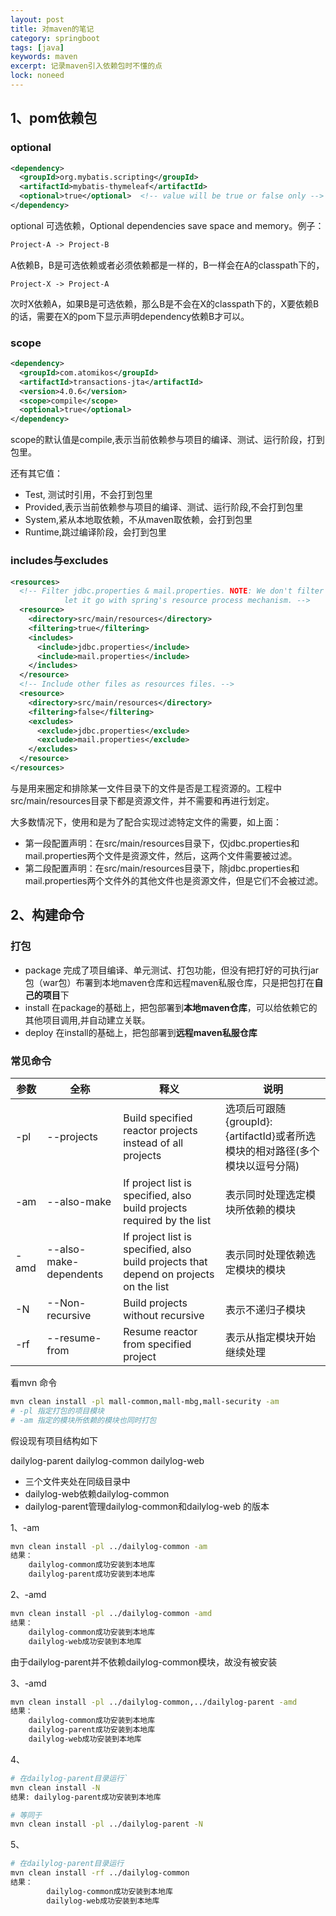 ```yaml
---
layout: post
title: 对maven的笔记
category: springboot
tags: [java]
keywords: maven
excerpt: 记录maven引入依赖包时不懂的点
lock: noneed
---
```


## 1、pom依赖包

### optional

```xml
<dependency>
  <groupId>org.mybatis.scripting</groupId>
  <artifactId>mybatis-thymeleaf</artifactId>
  <optional>true</optional>  <!-- value will be true or false only -->
</dependency>
```

optional  可选依赖，Optional dependencies save space and memory。例子：

```xml
Project-A -> Project-B
```

A依赖B，B是可选依赖或者必须依赖都是一样的，B一样会在A的classpath下的，

```
Project-X -> Project-A
```

次时X依赖A，如果B是可选依赖，那么B是不会在X的classpath下的，X要依赖B的话，需要在X的pom下显示声明dependency依赖B才可以。

### scope

```xml
<dependency>
  <groupId>com.atomikos</groupId>
  <artifactId>transactions-jta</artifactId>
  <version>4.0.6</version>
  <scope>compile</scope>
  <optional>true</optional>
</dependency>
```

scope的默认值是compile,表示当前依赖参与项目的编译、测试、运行阶段，打到包里。

还有其它值：

- Test, 测试时引用，不会打到包里
- Provided,表示当前依赖参与项目的编译、测试、运行阶段,不会打到包里
- System,紧从本地取依赖，不从maven取依赖，会打到包里
- Runtime,跳过编译阶段，会打到包里

### includes与excludes

```xml
<resources>
  <!-- Filter jdbc.properties & mail.properties. NOTE: We don't filter applicationContext-infrastructure.xml, 
            let it go with spring's resource process mechanism. -->
  <resource>
    <directory>src/main/resources</directory>
    <filtering>true</filtering>
    <includes>
      <include>jdbc.properties</include>
      <include>mail.properties</include>
    </includes>
  </resource>
  <!-- Include other files as resources files. -->
  <resource>
    <directory>src/main/resources</directory>
    <filtering>false</filtering>
    <excludes>
      <exclude>jdbc.properties</exclude>
      <exclude>mail.properties</exclude>
    </excludes>
  </resource>
</resources>
```

<include>与<exclude>是用来圈定和排除某一文件目录下的文件是否是工程资源的。工程中src/main/resources目录下都是资源文件，并不需要<include>和<exclude>再进行划定。

大多数情况下，使用<include>和<exclude>是为了配合<filtering>实现过滤特定文件的需要，如上面：

- 第一段<resource>配置声明：在src/main/resources目录下，仅jdbc.properties和mail.properties两个文件是资源文件，然后，这两个文件需要被过滤。
- 第二段<resource>配置声明：在src/main/resources目录下，除jdbc.properties和mail.properties两个文件外的其他文件也是资源文件，但是它们不会被过滤。



## 2、构建命令

### 打包

- package 完成了项目编译、单元测试、打包功能，但没有把打好的可执行jar包（war包）布署到本地maven仓库和远程maven私服仓库，只是把包打在**自己的项目**下
- install 在package的基础上，把包部署到**本地maven仓库**，可以给依赖它的其他项目调用,并自动建立关联。
- deploy 在install的基础上，把包部署到**远程maven私服仓库**



### 常见命令

| 参数 | 全称                   | 释义                                                         | 说明                                                         |
| ---- | ---------------------- | ------------------------------------------------------------ | ------------------------------------------------------------ |
| -pl  | --projects             | Build specified reactor projects instead of all projects     | 选项后可跟随{groupId}:{artifactId}或者所选模块的相对路径(多个模块以逗号分隔) |
| -am  | --also-make            | If project list is specified, also build projects required by the list | 表示同时处理选定模块所依赖的模块                             |
| -amd | --also-make-dependents | If project list is specified, also build projects that depend on projects on the list | 表示同时处理依赖选定模块的模块                               |
| -N   | --Non-recursive        | Build projects without recursive                             | 表示不递归子模块                                             |
| -rf  | --resume-from          | Resume reactor from specified project                        | 表示从指定模块开始继续处理                                   |

看mvn 命令

```sh
mvn clean install -pl mall-common,mall-mbg,mall-security -am
# -pl 指定打包的项目模块
# -am 指定的模块所依赖的模块也同时打包
```

假设现有项目结构如下

dailylog-parent
dailylog-common
dailylog-web

- 三个文件夹处在同级目录中
- dailylog-web依赖dailylog-common
- dailylog-parent管理dailylog-common和dailylog-web 的版本

1、-am

```sh
mvn clean install -pl ../dailylog-common -am
结果：
    dailylog-common成功安装到本地库
    dailylog-parent成功安装到本地库
```

2、-amd

```sh
mvn clean install -pl ../dailylog-common -amd
结果：
    dailylog-common成功安装到本地库
    dailylog-web成功安装到本地库
```

由于dailylog-parent并不依赖dailylog-common模块，故没有被安装

3、-amd

```sh
mvn clean install -pl ../dailylog-common,../dailylog-parent -amd
结果：
    dailylog-common成功安装到本地库
    dailylog-parent成功安装到本地库
    dailylog-web成功安装到本地库
```

4、

```sh
# 在dailylog-parent目录运行`
mvn clean install -N
结果: dailylog-parent成功安装到本地库

# 等同于
mvn clean install -pl ../dailylog-parent -N
```

5、

```sh
# 在dailylog-parent目录运行
mvn clean install -rf ../dailylog-common
结果：
        dailylog-common成功安装到本地库
        dailylog-web成功安装到本地库
```

